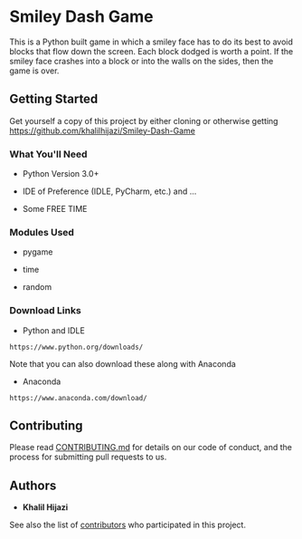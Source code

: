 # Smiley Dash Game

This is a Python built game in which a smiley face has to do its best to avoid blocks that flow down the screen. Each block dodged is worth a point. If the smiley face crashes into a block or into the walls on the sides, then the game is over.

## Getting Started

Get yourself a copy of this project by either cloning or otherwise getting https://github.com/khalilhijazi/Smiley-Dash-Game

### What You'll Need

* Python Version 3.0+

* IDE of Preference (IDLE, PyCharm, etc.) and ...

* Some FREE TIME

### Modules Used

* pygame

* time

* random

### Download Links
* Python and IDLE
```
https://www.python.org/downloads/
```
Note that you can also download these along with Anaconda
* Anaconda
```
https://www.anaconda.com/download/
```

## Contributing

Please read [CONTRIBUTING.md](https://github.com/khalilhijazi/Smiley-Dash-Game) for details on our code of conduct, and the process for submitting pull requests to us.

## Authors

* **Khalil Hijazi**

See also the list of [contributors](https://github.com/khalilhijazi/Smiley-Dash-Game/contributors) who participated in this project.
